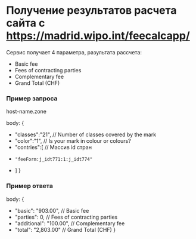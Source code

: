 # Получение результатов расчета сайта с https://madrid.wipo.int/feecalcapp/

Сервис получает 4 параметра, разультата рассчета:
- Basic fee
- Fees of contracting parties
- Complementary fee
- Grand Total (CHF)

### Пример запроса
host-name.zone  

body: {  

* "classes":"21", // Number of classes covered by the mark
* "color":"1",    // Is your mark in colour or colours?
* "contries":[    // Массив id стран
*     "feeForm:j_idt771:1:j_idt774"
* ]
}  


### Пример ответа
body: {  

* "basic": "903.00",      // Basic fee
* "parties": 0,           // Fees of contracting parties
* "additional": "100.00", // Complementary fee
* "total": "2,803.00"     // Grand Total (CHF)
}  
